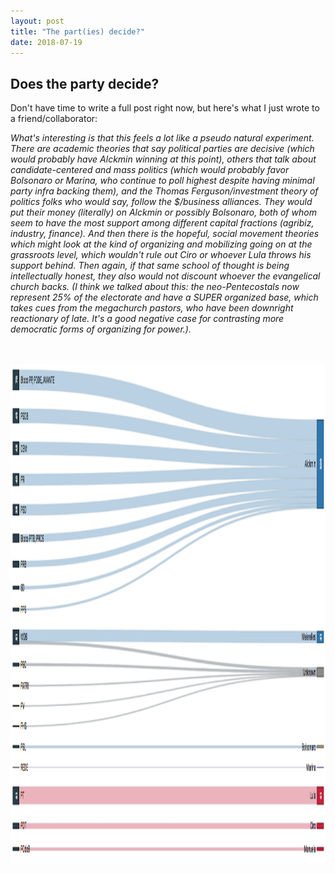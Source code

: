 ```yaml
---
layout: post
title: "The part(ies) decide?"
date: 2018-07-19
---
```

<h2>Does the party decide?</h2>

<p> Don't have time to write a full post right now, but here's what I just wrote to a friend/collaborator: </p>
<p> <i>What's interesting is that this feels a lot like a pseudo natural experiment. There are academic theories that say political parties are decisive (which would probably have Alckmin winning at this point), others that talk about candidate-centered and mass politics (which would probably favor Bolsonaro or Marina, who continue to poll highest despite having minimal party infra backing them), and the Thomas Ferguson/investment theory of politics folks who would say, follow the $/business alliances. They would put their money (literally) on Alckmin or possibly Bolsonaro, both of whom seem to have the most support among different capital fractions (agribiz, industry, finance). And then there is the hopeful, social movement theories which might look at the kind of organizing and mobilizing going on at the grassroots level, which wouldn't rule out Ciro or whoever Lula throws his support behind. Then again, if that same school of thought is being intellectually honest, they also would not discount whoever the evangelical church backs. (I think we talked about this: the neo-Pentecostals now represent 25% of the electorate and have a SUPER organized base, which takes cues from the megachurch pastors, who have been downright reactionary of late. It's a good negative case for contrasting more democratic forms of organizing for power.).<br>
 </i> <p></p>
<br>
<br>
 <center>
<img src="/images/2018-07-19_party_sankey.png" alt="HTML5 Icon" style="width:1000px;height:800px;">
	</center>
<br>
